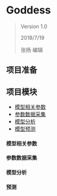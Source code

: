 # Goddess
> Version 1.0
>
> 2018/7/19
>
> 张扬 编辑

## 项目准备

## 项目模块
* [模型相关参数](#model_param_relations)
* [参数数据采集](#model_data_collect)
* [模型分析](#model_analyze)
* [模型预测](#model_predict)

#### <a id=model_param_relations>模型相关参数</a>

#### <a id=model_data_collect>参数数据采集</a>

#### <a id=model_analyze>模型分析</a>

#### <a id=model_predict>预测</a>